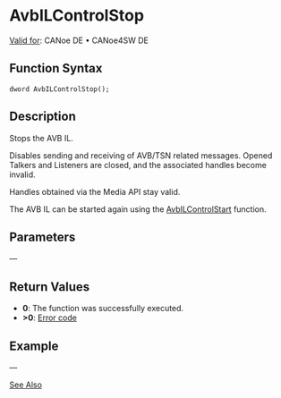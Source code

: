 # AvbILControlStop

[Valid for](../../../../Shared/FeatureAvailability.md): CANoe DE • CANoe4SW DE

## Function Syntax

```
dword AvbILControlStop();
```

## Description

Stops the AVB IL.

Disables sending and receiving of AVB/TSN related messages. Opened Talkers and Listeners are closed, and the associated handles become invalid.

Handles obtained via the Media API stay valid.

The AVB IL can be started again using the [AvbILControlStart](CAPLfunctionAvbILControlStart.md) function.

## Parameters

—

## Return Values

- **0**: The function was successfully executed.
- **>0**: [Error code](../CAPLfunctionsAVBILErrorCode.md)

## Example

—

[See Also](javascript:void(0);)
